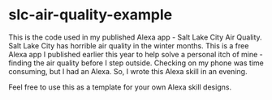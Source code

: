 # slc-air-quality-example
This is the code used in my published Alexa app - Salt Lake City Air Quality. Salt Lake City has horrible air quality in the winter months. This is a free Alexa app I published earlier this year to help solve a personal itch of mine - finding the air quality before I step outside. Checking on my phone was time consuming, but I had an Alexa. So, I wrote this Alexa skill in an evening.

Feel free to use this as a template for your own Alexa skill designs.

